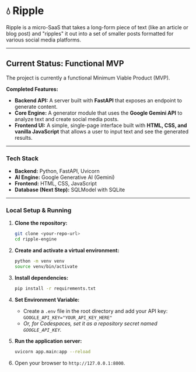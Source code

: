 
# 💧 Ripple

Ripple is a micro-SaaS that takes a long-form piece of text (like an article or blog post) and "ripples" it out into a set of smaller posts formatted for various social media platforms.

---

## Current Status: Functional MVP

The project is currently a functional Minimum Viable Product (MVP).

**Completed Features:**

- **Backend API:** A server built with **FastAPI** that exposes an endpoint to generate content.
- **Core Engine:** A generator module that uses the **Google Gemini API** to analyze text and create social media posts.
- **Frontend UI:** A simple, single-page interface built with **HTML, CSS, and vanilla JavaScript** that allows a user to input text and see the generated results.

---

### Tech Stack

- **Backend:** Python, FastAPI, Uvicorn
- **AI Engine:** Google Generative AI (Gemini)
- **Frontend:** HTML, CSS, JavaScript
- **Database (Next Step):** SQLModel with SQLite

---

### Local Setup & Running

1. **Clone the repository:**

    ```bash
    git clone <your-repo-url>
    cd ripple-engine
    ```

2. **Create and activate a virtual environment:**

    ```bash
    python -m venv venv
    source venv/bin/activate
    ```

3. **Install dependencies:**

    ```bash
    pip install -r requirements.txt
    ```

4. **Set Environment Variable:**
    - Create a `.env` file in the root directory and add your API key: `GOOGLE_API_KEY="YOUR_API_KEY_HERE"`
    - *Or, for Codespaces, set it as a repository secret named `GOOGLE_API_KEY`.*

5. **Run the application server:**

    ```bash
    uvicorn app.main:app --reload
    ```

6. Open your browser to `http://127.0.0.1:8000`.
